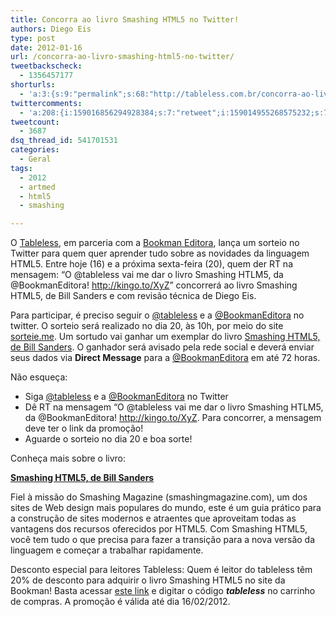 ```yaml
---
title: Concorra ao livro Smashing HTML5 no Twitter!
authors: Diego Eis
type: post
date: 2012-01-16
url: /concorra-ao-livro-smashing-html5-no-twitter/
tweetbackscheck:
  - 1356457177
shorturls:
  - 'a:3:{s:9:"permalink";s:68:"http://tableless.com.br/concorra-ao-livro-smashing-html5-no-twitter/";s:7:"tinyurl";s:26:"http://tinyurl.com/6we6xes";s:4:"isgd";s:19:"http://is.gd/0gV7uD";}'
twittercomments:
  - 'a:208:{i:159016856294928384;s:7:"retweet";i:159014955268575232;s:7:"retweet";i:159014210188226560;s:7:"retweet";i:159017187447803904;s:7:"retweet";i:159021737789505540;s:7:"retweet";i:159020790451408897;s:7:"retweet";i:159020352704487424;s:7:"retweet";i:159020007228051457;s:7:"retweet";i:159019697831030785;s:7:"retweet";i:159021855397789696;s:7:"retweet";i:159021834468200448;s:7:"retweet";i:159022178816376832;s:7:"retweet";i:159078866525233153;s:7:"retweet";i:159023057636302848;s:7:"retweet";i:159025545013772288;s:7:"retweet";i:159033029866692609;s:7:"retweet";i:159030538286530561;s:7:"retweet";i:159029558039937025;s:7:"retweet";i:159029417308471299;s:7:"retweet";i:159025884228108288;s:7:"retweet";i:159025646360735744;s:7:"retweet";i:159054848501886976;s:7:"retweet";i:159051432664895488;s:7:"retweet";i:159050515550973953;s:7:"retweet";i:159050503735615488;s:7:"retweet";i:159050503639142400;s:7:"retweet";i:159050503525900288;s:7:"retweet";i:159049376046657536;s:7:"retweet";i:159048829759520768;s:7:"retweet";i:159048724683829249;s:7:"retweet";i:159042479964946433;s:7:"retweet";i:159037435622330368;s:7:"retweet";i:159036226479980544;s:7:"retweet";i:159071384641880064;s:7:"retweet";i:159067672833822720;s:7:"retweet";i:159083887476211712;s:7:"retweet";i:159096019366326272;s:7:"retweet";i:159111744223051776;s:7:"retweet";i:159104418984378368;s:7:"retweet";i:159096322224427009;s:7:"retweet";i:159219548158042113;s:7:"retweet";i:159229601871179777;s:7:"retweet";i:159231160977854465;s:7:"retweet";i:159231082875723778;s:7:"retweet";i:159231001485246465;s:7:"retweet";i:159231531297161216;s:7:"retweet";i:159231435897708544;s:7:"retweet";i:159231409624596480;s:7:"retweet";i:159231378850983936;s:7:"retweet";i:159231374753140736;s:7:"retweet";i:159231262547124225;s:7:"retweet";i:159231232566231040;s:7:"retweet";i:159231177276915712;s:7:"retweet";i:159290727677968385;s:7:"retweet";i:159257875527647233;s:7:"retweet";i:159231707743141888;s:7:"retweet";i:159231655985418240;s:7:"retweet";i:159231641095639040;s:7:"retweet";i:159231858259918849;s:7:"retweet";i:159232456518672384;s:7:"retweet";i:159232656821854208;s:7:"retweet";i:159233452535840769;s:7:"retweet";i:159232870441943040;s:7:"retweet";i:159232594981031937;s:7:"retweet";i:159232561040719873;s:7:"retweet";i:159232500999262208;s:7:"retweet";i:159232322783285248;s:7:"retweet";i:159231681822339073;s:7:"retweet";i:159234097561083904;s:7:"retweet";i:159233602389946368;s:7:"retweet";i:159233517673398272;s:7:"retweet";i:159234432941834240;s:7:"retweet";i:159234275345051648;s:7:"retweet";i:159234271444353024;s:7:"retweet";i:159234127852347392;s:7:"retweet";i:159235129724776448;s:7:"retweet";i:159235116076507136;s:7:"retweet";i:159235830932717568;s:7:"retweet";i:159236793298984960;s:7:"retweet";i:159237067832963073;s:7:"retweet";i:159238037568630784;s:7:"retweet";i:159243677724712961;s:7:"retweet";i:159243097027526656;s:7:"retweet";i:159241466131136512;s:7:"retweet";i:159239937730936833;s:7:"retweet";i:159239470942658560;s:7:"retweet";i:159238769004912640;s:7:"retweet";i:159244756197703680;s:7:"retweet";i:159243717016952834;s:7:"retweet";i:159246171427192832;s:7:"retweet";i:159245360898916352;s:7:"retweet";i:159249011918897152;s:7:"retweet";i:159248903194165248;s:7:"retweet";i:159248376150507520;s:7:"retweet";i:159246350272311296;s:7:"retweet";i:159260898144436225;s:7:"retweet";i:159260131794759680;s:7:"retweet";i:159259903180013568;s:7:"retweet";i:159259864424644608;s:7:"retweet";i:159259447934455808;s:7:"retweet";i:159257640508198912;s:7:"retweet";i:159255572447899648;s:7:"retweet";i:159254207160004609;s:7:"retweet";i:159253765332021248;s:7:"retweet";i:159271662628515842;s:7:"retweet";i:159279326469173249;s:7:"retweet";i:159272648076046336;s:7:"retweet";i:159272220043132928;s:7:"retweet";i:159280525637468160;s:7:"retweet";i:159282922405363712;s:7:"retweet";i:159293222374490112;s:7:"retweet";i:159292673973428224;s:7:"retweet";i:159301410935144449;s:7:"retweet";i:159300784352272384;s:7:"retweet";i:159309189209010176;s:7:"retweet";i:159320237232238594;s:7:"retweet";i:159318614267281411;s:7:"retweet";i:159316504251334656;s:7:"retweet";i:159314697793966080;s:7:"retweet";i:159324758771646466;s:7:"retweet";i:159323973761511425;s:7:"retweet";i:159322894705504256;s:7:"retweet";i:159362551161962496;s:7:"retweet";i:159355306902687745;s:7:"retweet";i:159350665951453184;s:7:"retweet";i:159345104325320705;s:7:"retweet";i:159443138732244992;s:7:"retweet";i:159442365256433665;s:7:"retweet";i:159422385433493504;s:7:"retweet";i:159410147796598784;s:7:"retweet";i:159408910082654210;s:7:"retweet";i:159386877470834688;s:7:"retweet";i:159384522373337088;s:7:"retweet";i:159376423042293761;s:7:"retweet";i:159598500663922688;s:7:"retweet";i:159597467783008257;s:7:"retweet";i:159596823479193600;s:7:"retweet";i:159596770094088194;s:7:"retweet";i:159595668061696000;s:7:"retweet";i:159595477086642176;s:7:"retweet";i:159594909496651776;s:7:"retweet";i:159576803395121152;s:7:"retweet";i:159575504133947392;s:7:"retweet";i:159575452644679680;s:7:"retweet";i:159483126085713920;s:7:"retweet";i:159456899815833600;s:7:"retweet";i:159615331894177794;s:7:"retweet";i:159610835642236928;s:7:"retweet";i:159608039618519040;s:7:"retweet";i:159600093262127104;s:7:"retweet";i:159599675983405056;s:7:"retweet";i:159599286470983680;s:7:"retweet";i:159598793980002304;s:7:"retweet";i:159639439977611264;s:7:"retweet";i:159638474457227264;s:7:"retweet";i:159638426243702784;s:7:"retweet";i:159636864712720385;s:7:"retweet";i:159644510685626368;s:7:"retweet";i:159642709517275137;s:7:"retweet";i:159682315956666370;s:7:"retweet";i:159682322847903744;s:7:"retweet";i:159682319265972224;s:7:"retweet";i:159682325830057984;s:7:"retweet";i:160334016422227968;s:7:"retweet";i:160329063699972096;s:7:"retweet";i:159690634532364288;s:7:"retweet";i:159687561831399424;s:7:"retweet";i:159692192032628736;s:7:"retweet";i:159693966353252352;s:7:"retweet";i:160408208823943169;s:7:"retweet";i:160388454117675008;s:7:"retweet";i:160382185466114048;s:7:"retweet";i:160377143094808576;s:7:"retweet";i:160373007745957890;s:7:"retweet";i:160347390266703872;s:7:"retweet";i:160341147460452353;s:7:"retweet";i:160338710519484416;s:7:"retweet";i:160338455522574337;s:7:"retweet";i:160338433192112128;s:7:"retweet";i:160337185260843008;s:7:"retweet";i:160334613871476736;s:7:"retweet";i:160333725798891520;s:7:"retweet";i:160331477429653504;s:7:"retweet";i:160325568934592512;s:7:"retweet";i:160324996357570560;s:7:"retweet";i:160322548490440705;s:7:"retweet";i:160322158604718081;s:7:"retweet";i:160321876722331648;s:7:"retweet";i:160321419350261760;s:7:"retweet";i:160320798077370368;s:7:"retweet";i:160317333104103424;s:7:"retweet";i:160053425713852416;s:7:"retweet";i:160051572183805953;s:7:"retweet";i:160036704449871873;s:7:"retweet";i:160036641753411584;s:7:"retweet";i:160033733183934466;s:7:"retweet";i:160032512528236544;s:7:"retweet";i:160031283467132928;s:7:"retweet";i:159984510828679168;s:7:"retweet";i:159983129896034304;s:7:"retweet";i:159980658914103296;s:7:"retweet";i:159974699596660736;s:7:"retweet";i:159793055526944768;s:7:"retweet";i:159713161921040384;s:7:"retweet";i:159707302214107136;s:7:"retweet";i:159701957680955392;s:7:"retweet";i:159696332595015680;s:7:"retweet";i:165537753818337280;s:7:"retweet";}'
tweetcount:
  - 3687
dsq_thread_id: 541701531
categories:
  - Geral
tags:
  - 2012
  - artmed
  - html5
  - smashing

---
```

O [Tableless][1], em parceria com a [Bookman Editora][2], lança um sorteio no Twitter para quem quer aprender tudo sobre as novidades da linguagem HTML5. Entre hoje (16) e a próxima sexta-feira (20), quem der RT na mensagem: “O @tableless vai me dar o livro Smashing HTLM5, da @BookmanEditora! <http://kingo.to/XyZ>” concorrerá ao livro Smashing HTML5, de Bill Sanders e com revisão técnica de Diego Eis.

Para participar, é preciso seguir o [@tableless][3] e a [@BookmanEditora][4] no twitter. O sorteio será realizado no dia 20, às 10h, por meio do site [sorteie.me][5]. Um sortudo vai ganhar um exemplar do livro [Smashing HTML5, de Bill Sanders][6]. O ganhador será avisado pela rede social e deverá enviar seus dados via **Direct Message** para a [@BookmanEditora][4] em até 72 horas.

Não esqueça:

  * Siga [@tableless][3] e a [@BookmanEditora][4] no Twitter
  * Dê RT na mensagem &#8220;O @tableless vai me dar o livro Smashing HTLM5, da @BookmanEditora! <http://kingo.to/XyZ>. Para concorrer, a mensagem deve ter o link da promoção!
  * Aguarde o sorteio no dia 20 e boa sorte!

Conheça mais sobre o livro:
  
**[Smashing HTML5, de Bill Sanders][6]**
  
Fiel à missão do Smashing Magazine (smashingmagazine.com), um dos sites de Web design mais populares do mundo, este é um guia prático para a construção de sites modernos e atraentes que aproveitam todas as vantagens dos recursos oferecidos por HTML5. Com Smashing HTML5, você tem tudo o que precisa para fazer a transição para a nova versão da linguagem e começar a trabalhar rapidamente.

Desconto especial para leitores Tableless: Quem é leitor do tableless têm 20% de desconto para adquirir o livro Smashing HTML5 no site da Bookman! Basta acessar [este link][6] e digitar o código **_tableless_** no carrinho de compras. A promoção é válida até dia 16/02/2012.

 [1]: http://tableless.com.br/
 [2]: http://www.grupoa.com.br/site/default.aspx?utm_source=TablelessComBr&utm_medium=postLink&utm_campaign=LivroHTML5
 [3]: https://twitter.com/#!/tableless/
 [4]: https://twitter.com/#!/BookmanEditora
 [5]: http://beta.sorteie.me/
 [6]: http://www.grupoa.com.br/site/exatas-sociais-e-aplicadas/2/99/104/5918/5919/0/smashing-html5.aspx?utm_source=TablelessComBr&utm_medium=postLink&utm_campaign=LivroHTML5